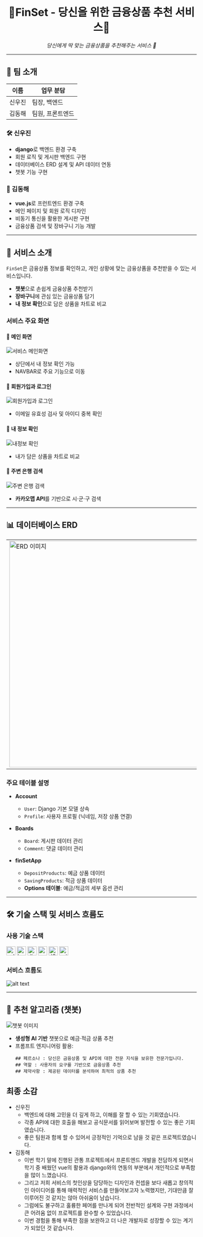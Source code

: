 <h1 align="center">
  🌟FinSet - 당신을 위한 금융상품 추천 서비스🌟
</h1>

<p align="center">
  <i>당신에게 딱 맞는 금융상품을 추천해주는 서비스 🚀</i>
</p>

---

## 📌 팀 소개

| **이름**   | **업무 분담**          |
|------------|------------------------|
| 신우진     | 팀장, 백엔드           |
| 김동해     | 팀원, 프론트엔드       |

### 🛠️ 신우진
- **django**로 백엔드 환경 구축
- 회원 로직 및 게시판 백엔드 구현
- 데이터베이스 ERD 설계 및 API 데이터 연동
- 챗봇 기능 구현

### 🎨 김동해
- **vue.js**로 프런트엔드 환경 구축
- 메인 페이지 및 회원 로직 디자인
- 비동기 통신을 활용한 게시판 구현
- 금융상품 검색 및 장바구니 기능 개발

---

## 📖 서비스 소개

`FinSet`은 금융상품 정보를 확인하고, 개인 상황에 맞는 금융상품을 추천받을 수 있는 서비스입니다.
- **챗봇**으로 손쉽게 금융상품 추천받기
- **장바구니**에 관심 있는 금융상품 담기
- **내 정보 확인**으로 담은 상품을 차트로 비교

### 서비스 주요 화면

#### 📌 메인 화면
![서비스 메인화면](image-1.png)

- 상단에서 내 정보 확인 가능
- NAVBAR로 주요 기능으로 이동

#### 📌 회원가입과 로그인
![회원가입과 로그인](image-2.png)

- 이메일 유효성 검사 및 아이디 중복 확인

#### 📌 내 정보 확인
![내정보 확인](image-4.png)

- 내가 담은 상품을 차트로 비교

#### 📌 주변 은행 검색
![주변 은행 검색](image-3.png)

- **카카오맵 API**를 기반으로 시·군·구 검색

---

## 📊 데이터베이스 ERD

<table align="center">
<tr>
  <td><img src="image.png" alt="ERD 이미지" width="600"></td>
</tr>
</table>

### 주요 테이블 설명

- **Account**
  - `User`: Django 기본 모델 상속
  - `Profile`: 사용자 프로필 (닉네임, 저장 상품 연결)

- **Boards**
  - `Board`: 게시판 데이터 관리
  - `Comment`: 댓글 데이터 관리

- **finSetApp**
  - `DepositProducts`: 예금 상품 데이터
  - `SavingProducts`: 적금 상품 데이터
  - **Options 테이블**: 예금/적금의 세부 옵션 관리

---

## 🛠️ 기술 스택 및 서비스 흐름도

### 사용 기술 스택
<div>
  <img src="https://img.shields.io/badge/Sqlite-003B57?style=for-the-badge&logo=sqlite&logoColor=white" alt="sqlite" height="24">
  <img src="https://img.shields.io/badge/Bootstrap-563D7C?style=for-the-badge&logo=bootstrap&logoColor=white" alt="bootstrap" height="24">
  <img src="https://img.shields.io/badge/Django-092E20?style=for-the-badge&logo=django&logoColor=green" alt="django" height="24">
  <img src="https://img.shields.io/badge/Vue%20js-35495E?style=for-the-badge&logo=vuedotjs&logoColor=4FC08D" alt="vue.js" height="24">
  <img src="https://img.shields.io/badge/JavaScript-323330?style=for-the-badge&logo=javascript&logoColor=F7DF1E" alt="JS" height="24">
  <img src="https://img.shields.io/badge/axios-671ddf?&style=for-the-badge&logo=axios&logoColor=white" alt="axios" height="24">
</div>

### 서비스 흐름도
![alt text](<제목 없는 다이어그램.drawio-1.png>)

---

## 🤖 추천 알고리즘 (챗봇)

![챗봇 이미지](image-5.png)

- **생성형 AI 기반** 챗봇으로 예금·적금 상품 추천
- 프롬프트 엔지니어링 활용:
  ```text
  ## 페르소나 : 당신은 금융상품 및 API에 대한 전문 지식을 보유한 전문가입니다.
  ## 역할 : 사용자의 요구를 기반으로 금융상품 추천
  ## 제약사항 : 제공된 데이터를 분석하여 최적의 상품 추천
  ```

## 최종 소감
- 신우진
  - 백엔드에 대해 고민을 더 깊게 하고, 이해를 잘 할 수 있는 기회였습니다.
  - 각종 API에 대한 호출을 해보고 공식문서를 읽어보며 발전할 수 있는 좋은 기회였습니다.
  - 좋은 팀원과 함께 할 수 있어서 긍정적인 기억으로 남을 것 같은 프로젝트였습니다.
- 김동해
  - 이번 학기 말에 진행된 관통 프로젝트에서 프론트엔드 개발을 전담하게 되면서 학기 중 배웠던 vue의 활용과 django와의 연동의 부분에서 개인적으로 부족함을 많이 느꼈습니다. 
  - 그리고 저희 서비스의 첫인상을 담당하는 디자인과 컨셉을 보다 새롭고 창의적인 아이디어를 통해 매력적인 서비스를 만들어보고자 노력했지만, 기대만큼 잘 이루어진 것 같지는 않아 아쉬움이 남습니다.
  - 그럼에도 불구하고 훌륭한 페어를 만나게 되어 전반적인 설계와 구현 과정에서 큰 어려움 없이 프로젝트를 완수할 수 있었습니다. 
  - 이번 경험을 통해 부족한 점을 보완하고 더 나은 개발자로 성장할 수 있는 계기가 되었던 것 같습니다.